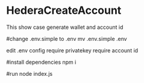 # HederaCreateAccount
This show case generate wallet and account id

#change .env.simple to .env
mv .env.simple .env

edit .env config
require privatekey
require account id

#install dependencies
npm i


#run
node index.js